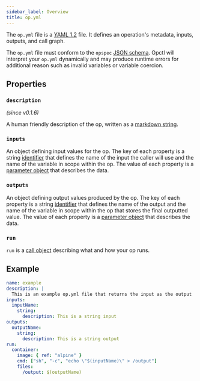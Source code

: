```yaml
---
sidebar_label: Overview
title: op.yml
---
```


The `op.yml` file is a [YAML 1.2](https://yaml.org/spec/1.2/spec.html) file. It defines an operation's metadata, inputs, outputs, and call graph.

The `op.yml` file must conform to the `opspec` [JSON schema](https://github.com/opctl/opctl/blob/main/opspec/opfile/jsonschema.json). Opctl will interpret your `op.yml` dynamically and may produce runtime errors for additional reason such as invalid variables or variable coercion.

## Properties

### `description`

_(since v0.1.6)_

A human friendly description of the op, written as a [markdown string](markdown.md).

### `inputs`

An object defining input values for the op. The key of each property is a string [identifier](identifier.md) that defines the name of the input the caller will use and the name of the variable in scope within the op. The value of each property is a [parameter object](parameter/index.md) that describes the data.

### `outputs`

An object defining output values produced by the op. The key of each property is a string [identifier](identifier.md) that defines the name of the output and the name of the variable in scope within the op that stores the final outputted value. The value of each property is a [parameter object](parameter/index.md) that describes the data.

### `run`

`run` is a [call object](call/index.md) describing what and how your op runs.

## Example

```yaml
name: example
description: |
  This is an example op.yml file that returns the input as the output
inputs:
  inputName:
    string:
      description: This is a string input
outputs:
  outputName:
    string:
      description: This is a string output
run:
  container:
    image: { ref: "alpine" }
    cmd: ["sh", "-c", "echo \"$(inputName)\" > /output"]
    files:
      /output: $(outputName)
```
